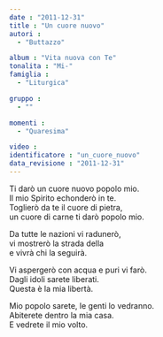 ```yaml
---
date : "2011-12-31"
title : "Un cuore nuovo"
autori : 
  - "Buttazzo"

album : "Vita nuova con Te"
tonalita : "Mi-"
famiglia : 
  - "Liturgica"

gruppo : 
  - ""

momenti : 
  - "Quaresima"

video : 
identificatore : "un_cuore_nuovo"
data_revisione : "2011-12-31"
---
```

  
  
  
Ti darò un cuore nuovo popolo mio.  
Il mio Spirito echonderò in te.  
Toglierò da te il cuore di pietra,  
un cuore di carne ti darò popolo mio.  
  
  
  
Da tutte le nazioni vi radunerò,  
vi mostrerò la strada della       
e vivrà chi la seguirà.  
  
  
  
  
Vi aspergerò con acqua e puri vi farò.  
Dagli idoli sarete liberati.  
Questa è la mia libertà.  
  
  
  
Mio popolo sarete, le genti lo vedranno.  
Abiterete dentro la mia casa.  
E vedrete il mio volto.  
  
  
  
  
